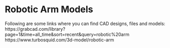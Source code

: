 <h1>Robotic Arm Models</h1>
Following are some links where you can find CAD designs, files and models:<br>
https://grabcad.com/library?page=1&time=all_time&sort=recent&query=robotic%20arm<br>
https://www.turbosquid.com/3d-model/robotic-arm
